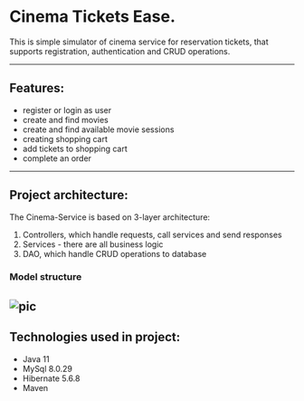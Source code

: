 
# Cinema Tickets Ease.
This is simple simulator of cinema service for reservation tickets, that supports registration, authentication and CRUD operations.
___

## Features:
* register or login as user
* create and find movies
* create and find available movie sessions
* creating shopping cart
* add tickets to shopping cart
* complete an order
---

## Project architecture:
The Cinema-Service is based on 3-layer architecture:
1. Controllers, which handle requests, call services and send responses
2. Services - there are all business logic
3. DAO, which handle CRUD operations to database

### Model structure
![pic](Hibernate_Cinema_Uml.png)
---

## Technologies used in project:
* Java 11
* MySql 8.0.29
* Hibernate 5.6.8
* Maven